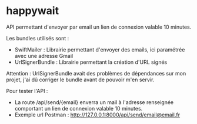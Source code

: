 # happywait

API permettant d'envoyer par email un lien de connexion valable 10 minutes.

Les bundles utilisés sont :
- SwiftMailer : Librairie permettant d'envoyer des emails, ici paramétrée avec une adresse Gmail
- UrlSignerBundle : Librairie permettant la création d'URL signés

Attention : UrlSignerBundle avait des problèmes de dépendances sur mon projet, j'ai dû corriger le bundle avant de pouvoir m'en servir.

Pour tester l'API :
- La route /api/send/{email} enverra un mail à l'adresse renseignée comportant un lien de connexion valable 10 minutes.
- Exemple url Postman : http://127.0.0.1:8000/api/send/email@email.fr
